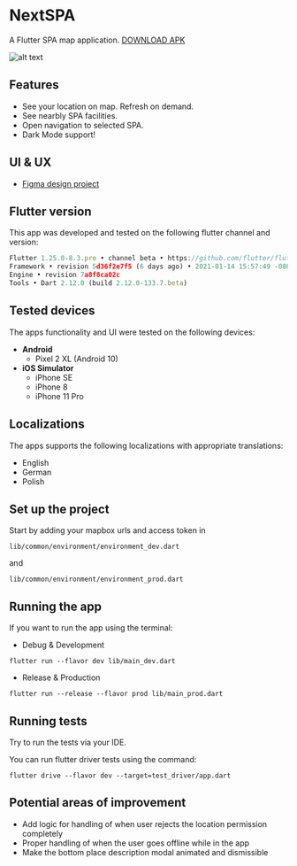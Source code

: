 # NextSPA

A Flutter SPA map application.
[DOWNLOAD APK](https://github.com/SebastianWaloszek/next_spa/releases/) 

![alt text](https://mir-s3-cdn-cf.behance.net/project_modules/fs/afd17d111834661.600941edd328b.png)

## Features
- See your location on map. Refresh on demand.
- See nearbly SPA facilities.
- Open navigation to selected SPA.
- Dark Mode support!

## UI & UX
- [Figma design project](https://www.figma.com/file/24Knx6TLsMpEET5hphgbfR/next_spa_app_design?node-id=0%3A1)

## Flutter version

This app was developed and tested on the following flutter channel and version:
```javascript
Flutter 1.25.0-8.3.pre • channel beta • https://github.com/flutter/flutter.git
Framework • revision 5d36f2e7f5 (6 days ago) • 2021-01-14 15:57:49 -0800
Engine • revision 7a8f8ca02c
Tools • Dart 2.12.0 (build 2.12.0-133.7.beta)
```

## Tested devices

The apps functionality and UI were tested on the following devices:
- **Android**
    - Pixel 2 XL (Android 10)
- **iOS Simulator**
    - iPhone SE
    - iPhone 8
    - iPhone 11 Pro

## Localizations

The apps supports the following localizations with appropriate translations:
- English
- German
- Polish

## Set up the project
Start by adding your mapbox urls and access token in 
```
lib/common/environment/environment_dev.dart
```
and
```
lib/common/environment/environment_prod.dart
```

## Running the app
If you want to run the app using the terminal:
- Debug & Development
```
flutter run --flavor dev lib/main_dev.dart
```
- Release & Production
```
flutter run --release --flavor prod lib/main_prod.dart
```
    
## Running tests
Try to run the tests via your IDE. 

You can run flutter driver tests using the command:
```
flutter drive --flavor dev --target=test_driver/app.dart
```

## Potential areas of improvement
- Add logic for handling of when user rejects the location permission completely 
- Proper handling of when the user goes offline while in the app
- Make the bottom place description modal animated and dismissible
